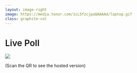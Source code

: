 ```yaml
---
layout: image-right
image: https://media.tenor.com/1cL5fzcjpaQAAAAd/laptop.gif
class: graphite-col
---
```

# Live Poll

<img src ="/hostedappqr.png" class="h-3/5">
<p> (Scan the QR to see the hosted version)</p>


<style>

    h1{
        font-weight: 600;
        @apply mx-auto;
    }


    
</style>